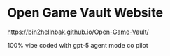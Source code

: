 # Open Game Vault Website

https://bin2hellnbak.github.io/Open-Game-Vault/

100% vibe coded with gpt-5 agent mode co pilot
